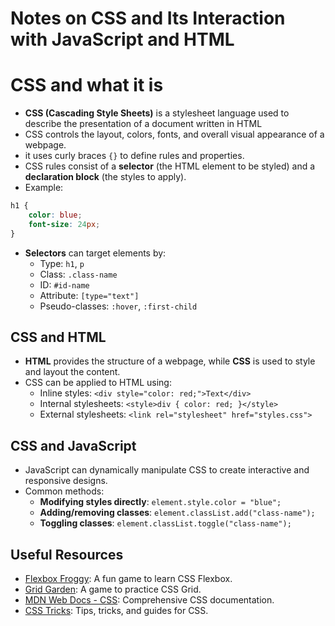 # Notes on CSS and Its Interaction with JavaScript and HTML


# CSS and what it is
- **CSS (Cascading Style Sheets)** is a stylesheet language used to describe the presentation of a document written in HTML
- CSS controls the layout, colors, fonts, and overall visual appearance of a webpage.
- it uses curly braces `{}` to define rules and properties.
- CSS rules consist of a **selector** (the HTML element to be styled) and a **declaration block** (the styles to apply).
- Example:
```css
h1 {
    color: blue;
    font-size: 24px;
}
```
- **Selectors** can target elements by:
    - Type: `h1`, `p`
    - Class: `.class-name`
    - ID: `#id-name`
    - Attribute: `[type="text"]`
    - Pseudo-classes: `:hover`, `:first-child`

## CSS and HTML
- **HTML** provides the structure of a webpage, while **CSS** is used to style and layout the content.
- CSS can be applied to HTML using:
    - Inline styles: `<div style="color: red;">Text</div>`
    - Internal stylesheets: `<style>div { color: red; }</style>`
    - External stylesheets: `<link rel="stylesheet" href="styles.css">`



## CSS and JavaScript
- JavaScript can dynamically manipulate CSS to create interactive and responsive designs.
- Common methods:
    - **Modifying styles directly**: `element.style.color = "blue";`
    - **Adding/removing classes**: `element.classList.add("class-name");`
    - **Toggling classes**: `element.classList.toggle("class-name");`

## Useful Resources
- [Flexbox Froggy](https://flexboxfroggy.com): A fun game to learn CSS Flexbox.
- [Grid Garden](https://cssgridgarden.com): A game to practice CSS Grid.
- [MDN Web Docs - CSS](https://developer.mozilla.org/en-US/docs/Web/CSS): Comprehensive CSS documentation.
- [CSS Tricks](https://css-tricks.com): Tips, tricks, and guides for CSS.




